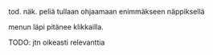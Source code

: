 tod. näk. peliä tullaan ohjaamaan enimmäkseen näppiksellä

menun läpi pitänee klikkailla.


TODO: jtn oikeasti relevanttia
